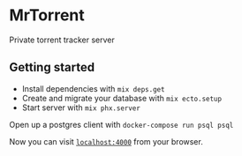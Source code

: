 # MrTorrent

Private torrent tracker server

## Getting started

  * Install dependencies with `mix deps.get`
  * Create and migrate your database with `mix ecto.setup`
  * Start server with `mix phx.server`

Open up a postgres client with `docker-compose run psql psql`

Now you can visit [`localhost:4000`](http://localhost:4000) from your browser.
